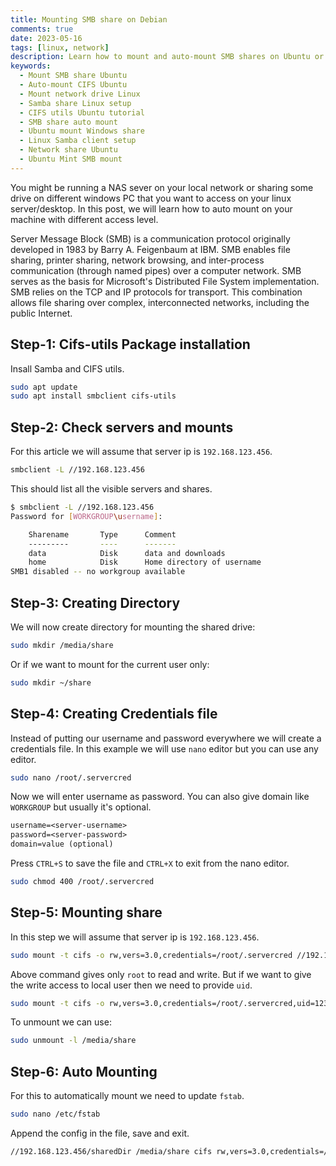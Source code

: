 ```yaml
---
title: Mounting SMB share on Debian
comments: true
date: 2023-05-16
tags: [linux, network]
description: Learn how to mount and auto-mount SMB shares on Ubuntu or Linux Mint with this step-by-step guide. The tutorial covers everything from installing necessary packages to configuring auto-mounting using CIFS utilities, making it easy to access network drives on your Linux system.
keywords:
  - Mount SMB share Ubuntu
  - Auto-mount CIFS Ubuntu
  - Mount network drive Linux
  - Samba share Linux setup
  - CIFS utils Ubuntu tutorial
  - SMB share auto mount
  - Ubuntu mount Windows share
  - Linux Samba client setup
  - Network share Ubuntu
  - Ubuntu Mint SMB mount
---
```


You might be running a NAS sever on your local network or sharing some drive on different windows PC that you want to access on your linux server/desktop.  In this post, we will learn how to auto mount on your machine with different access level.

Server Message Block (SMB) is a communication protocol originally developed in 1983 by Barry A. Feigenbaum at IBM. SMB enables file sharing, printer sharing, network browsing, and inter-process communication (through named pipes) over a computer network. SMB serves as the basis for Microsoft's Distributed File System implementation. SMB relies on the TCP and IP protocols for transport. This combination allows file sharing over complex, interconnected networks, including the public Internet.

## Step-1: Cifs-utils Package installation

Insall Samba and CIFS utils.

```sh
sudo apt update
sudo apt install smbclient cifs-utils
```

## Step-2: Check servers and mounts

For this article we will assume that server ip is `192.168.123.456`.

```sh
smbclient -L //192.168.123.456
```

This should list all the visible servers and shares.

```sh
$ smbclient -L //192.168.123.456
Password for [WORKGROUP\username]:

    Sharename       Type      Comment
    ---------       ----      -------
    data            Disk      data and downloads
    home            Disk      Home directory of username
SMB1 disabled -- no workgroup available
```

## Step-3: Creating Directory

We will now create directory for mounting the shared drive:

```sh
sudo mkdir /media/share
```

Or if we want to mount for the current user only:

```sh
sudo mkdir ~/share
```

## Step-4: Creating Credentials file

Instead of putting our username and password everywhere we will create a credentials file. In this example we will use `nano` editor but you can use any editor.

```sh
sudo nano /root/.servercred
```

Now we will enter username as password. You can also give domain like `WORKGROUP` but usually it's optional.

```txt
username=<server-username>
password=<server-password>
domain=value (optional)
```

Press `CTRL+S` to save the file and `CTRL+X` to exit from the nano editor.

```sh
sudo chmod 400 /root/.servercred
```

## Step-5: Mounting share

In this step we will assume that server ip is `192.168.123.456`.

```sh
sudo mount -t cifs -o rw,vers=3.0,credentials=/root/.servercred //192.168.123.456/sharedDir /media/share
```

Above command gives only `root` to read and write. But if we want to give the write access to local user then we need to provide `uid`.

```sh
sudo mount -t cifs -o rw,vers=3.0,credentials=/root/.servercred,uid=12345 //192.168.123.456/sharedDir /media/share
```

To unmount we can use:

```sh
sudo unmount -l /media/share
```

## Step-6: Auto Mounting

For this to automatically mount we need to update `fstab`.

```sh
sudo nano /etc/fstab
```

Append the config in the file, save and exit.

```sh
//192.168.123.456/sharedDir /media/share cifs rw,vers=3.0,credentials=/root/.servercred
```
